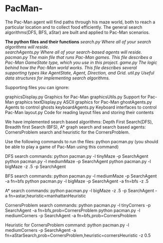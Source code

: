 # PacMan-

The Pac-Man agent will find paths through his maze world, both to reach a particular location and to collect food efficiently. The general search algorithms(DFS, BFS, aStar) are built and applied to Pac-Man scenarios.

<b>The python files and their functions</b>
<i>search.py	   Where all of your search algorithms will reside. <br>
searchAgents.py  Where all of your search-based agents will reside. <br>
pacman.py	The main file that runs Pac-Man games.
 This file describes a Pac-Man GameState type, which you use in this project.
game.py	   The logic behind how the Pac-Man world works.
 This file describes several supporting types like AgentState, Agent, Direction, and Grid.
util.py	    Useful data structures for implementing search algorithms. </i>

Supporting files you can ignore:

graphicsDisplay.py	Graphics for Pac-Man
graphicsUtils.py	Support for Pac-Man graphics
textDisplay.py	    ASCII graphics for Pac-Man
ghostAgents.py	   Agents to control ghosts
keyboardAgents.py	Keyboard interfaces to control Pac-Man
layout.py	 Code for reading layout files and storing their contents

We have implemented search based algorithms: Depth First Search(DFS), Breadth first Search (BFS), A* graph search and search based agents: CornersProblem search and heuristic for the CornersProblem.

Use the following commands to run the files:
python pacman.py  (you should be able to play a game of Pac-Man using this command)

DFS search commands:
python pacman.py -l tinyMaze -p SearchAgent
python pacman.py -l mediumMaze -p SearchAgent
python pacman.py -l bigMaze -z .5 -p SearchAgent

BFS search commands:
python pacman.py -l mediumMaze -p SearchAgent -a fn=bfs
python pacman.py -l bigMaze -p SearchAgent -a fn=bfs -z .5

A* search commands:
python pacman.py -l bigMaze -z .5 -p SearchAgent -a fn=astar,heuristic=manhattanHeuristic 

CornersProblem search commands:
python pacman.py -l tinyCorners -p SearchAgent -a fn=bfs,prob=CornersProblem
python pacman.py -l mediumCorners -p SearchAgent -a fn=bfs,prob=CornersProblem

Heuristic for CornersProblem command:
python pacman.py -l mediumCorners -p SearchAgent -a fn=aStarSearch,prob=CornersProblem,heuristic=cornersHeuristic -z 0.5



